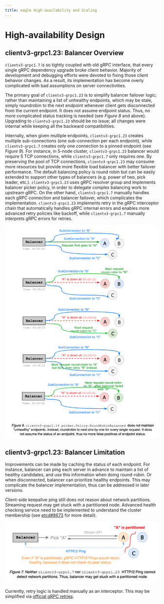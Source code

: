 ```yaml
---
title: eagle High-availability and Scaling
---
```


High-availability Design
========================

clientv3-grpc1.23: Balancer Overview
------------------------------------

`clientv3-grpc1.7` is so tightly coupled with old gRPC interface, that every single gRPC dependency upgrade broke client behavior. Majority of development and debugging efforts were devoted to fixing those client behavior changes. As a result, its implementation has become overly complicated with bad assumptions on server connectivities.

The primary goal of `clientv3-grpc1.23` is to simplify balancer failover logic; rather than maintaining a list of unhealthy endpoints, which may be stale, simply roundrobin to the next endpoint whenever client gets disconnected from the current endpoint. It does not assume endpoint status. Thus, no more complicated status tracking is needed (see *Figure 8* and above). Upgrading to `clientv3-grpc1.23` should be no issue; all changes were internal while keeping all the backward compatibilities.

Internally, when given multiple endpoints, `clientv3-grpc1.23` creates multiple sub-connections (one sub-connection per each endpoint), while `clientv3-grpc1.7` creates only one connection to a pinned endpoint (see *Figure 9*). For instance, in 5-node cluster, `clientv3-grpc1.23` balancer would require 5 TCP connections, while `clientv3-grpc1.7` only requires one. By preserving the pool of TCP connections, `clientv3-grpc1.23` may consume more resources but provide more flexible load balancer with better failover performance. The default balancing policy is round robin but can be easily extended to support other types of balancers (e.g. power of two, pick leader, etc.). `clientv3-grpc1.23` uses gRPC resolver group and implements balancer picker policy, in order to delegate complex balancing work to upstream gRPC. On the other hand, `clientv3-grpc1.7` manually handles each gRPC connection and balancer failover, which complicates the implementation. `clientv3-grpc1.23` implements retry in the gRPC interceptor chain that automatically handles gRPC internal errors and enables more advanced retry policies like backoff, while `clientv3-grpc1.7` manually interprets gRPC errors for retries.

![client-balancer-figure-09.png](../images/ha/client-balancer-figure-09.png)


clientv3-grpc1.23: Balancer Limitation
--------------------------------------

Improvements can be made by caching the status of each endpoint. For instance, balancer can ping each server in advance to maintain a list of healthy candidates, and use this information when doing round-robin. Or when disconnected, balancer can prioritize healthy endpoints. This may complicate the balancer implementation, thus can be addressed in later versions.

Client-side keepalive ping still does not reason about network partitions. Streaming request may get stuck with a partitioned node. Advanced health checking service need to be implemented to understand the cluster membership (see [etcd#8673](https://github.com/etcd-io/etcd/issues/8673) for more detail).

![client-balancer-figure-07.png](../images/ha/client-balancer-figure-07.png)

Currently, retry logic is handled manually as an interceptor. This may be simplified via [official gRPC retries](https://github.com/grpc/proposal/blob/master/A6-client-retries.md).
